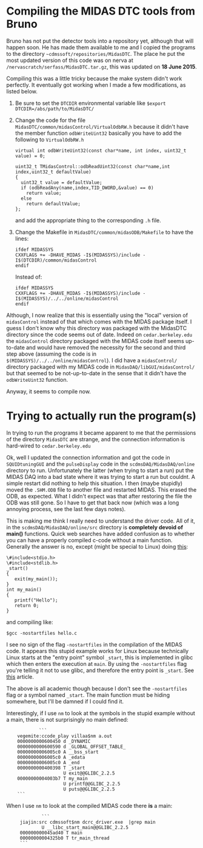 Compiling the MIDAS DTC tools from Bruno
========================================

Bruno has not put the detector tools into a repository yet, although that will happen soon.  He
has made them available to me and I copied the programs to the directory
`~cdmssoft/repositories/MidasDTC`.  The place he put the most updated version of this code was on
nerva at `/nervascratch/serfass/MidasDTC.tar.gz`, this was updated on **18 June 2015**.

Compiling this was a little tricky because the make system didn't work perfectly.   It eventually
got working when I made a few modifications, as listed below. 

  1. Be sure to set the `DTCDIR` environmental variable like `$export
      DTCDIR=/abs/path/to/MidasDTC/`

  2. Change the code for the file `MidasDTC/common/midasControl/VirtualOdbRW.h` because it didn't
      have the member function `odbWriteUint32`  basically you have to add the following to
      `VirtualOdbRW.h`

      ```
      virtual int odbWriteUint32(const char*name, int index, uint32_t value) = 0;
      ```

      ```
      uint32_t TMidasControl::odbReadUint32(const char*name,int index,uint32_t defaultValue)
      {
        uint32_t value = defaultValue;
        if (odbReadAny(name,index,TID_DWORD,&value) == 0)
          return value;
        else
          return defaultValue;
      };
      ```

      and add the appropriate thing to the corresponding `.h` file. 


  3. Change the Makefile in `MidasDTC/common/midasODB/Makefile` to have the lines:

     ```
     ifdef MIDASSYS
     CXXFLAGS += -DHAVE_MIDAS -I$(MIDASSYS)/include -I$(DTCDIR)/common/midasControl
     endif
     ```

     Instead of:

     ```
     ifdef MIDASSYS
     CXXFLAGS += -DHAVE_MIDAS -I$(MIDASSYS)/include -I$(MIDASSYS)/../../online/midasControl 
     endif
     ```

Although, I now realize that this is essentially using the "local" version of `midasControl`
instead of that which comes with the MIDAS package itself.  I guess I don't know why this
directory was packaged with the MidasDTC directory since the code seems out of date.  Indeed on
`cedar.berkeley.edu` the `midasControl` directory packaged with the MIDAS code itself seems
up-to-date and would have removed the necessity for the second and third step above (assuming the
code is in `$(MIDASSYS)/../../online/midasControl`).  I did have a `midasControl/` directory
packaged with my MIDAS code in `MidasDAQ/libGUI/midasControl/` but that seemed to be
not-up-to-date in the sense that it didn't have the `odbWriteUint32` function.

Anyway, it seems to compile now. 

Trying to actually run the program(s)
=====================================

In trying to run the programs it became apparent to me that the permissions of the directory
`MidasDTC` are strange, and the connection information is hard-wired to `cedar.berkeley.edu`

Ok, well I updated the connection information and got the code in `SQUIDtuningGUI` and the
`pulseDisplay` code in the `scdmsDAQ/MidasDAQ/online` directory to run.  Unfortunately the latter
(when trying to start a run) put the MIDAS DAQ into a bad state where it was trying to start a run
but couldnt.  A simple restart did nothing to help this situation. 
I then (maybe stupidly) moved the `.SHM.ODB` file to another file and restarted
MIDAS.  This erased the ODB, as expected.  What I didn't expect was that after restoring the file
the ODB was still gone.  So I have to get that back now (which was a long annoying process, see
the last few days notes).  

This is making me think I really need to understand the driver code.  All of it, in the
`scdmsDAQ/MidasDAQ/online/src` directory is **completely devoid of main()** functions.  Quick web
searches have added confusion as to whether you can have a properly compiled c-code without a main
function.  Generally the answer is no, except (might be special to Linux) doing
[this](http://stackoverflow.com/questions/5764298/compiling-c-source-code-without-a-main-function):

```
\#include<stdio.h>
\#include<stdlib.h>
_start()
{
   exit(my_main());
}
int my_main()
{
   printf("Hello");
   return 0;
}
```

and compiling like:

```
$gcc -nostartfiles hello.c
```

I see no sign of the flag `-nostartfiles` in the compilation of the MIDAS code.   It appears this
stupid example works for Linux because technically Linux starts at the "entry point" symbol
`_start`, this is implemented in glibc which then enters the execution at `main`.  By using the
`-nostartfiles` flag you're telling it not to use glibc, and therefore the entry point is
`_start`.  See [this](http://www.quora.com/How-can-I-write-a-C-program-without-a-main-function)
article.  

The above is all academic though because I don't see the `-nostartfiles` flag or a symbol named
`_start`.  The main function must be hiding somewhere, but I'll be damned if I could find it.  

Interestingly, if I use `nm` to look at the symbols in the stupid example without a main, there is
not surprisingly no main defined:  

                ```
		vegemite:ccode_play villaa$nm a.out 
		0000000000600450 d _DYNAMIC
		0000000000600590 d _GLOBAL_OFFSET_TABLE_
		00000000006005c0 A __bss_start
		00000000006005c0 A _edata
		00000000006005c0 A _end
		0000000000400398 T _start
		                 U exit@@GLIBC_2.2.5
		00000000004003b7 T my_main
		                 U printf@@GLIBC_2.2.5
		                 U puts@@GLIBC_2.2.5
		```



When I use `nm` to look at the compiled MIDAS code there **is** a main:

                 ```
		 jiajin:src cdmssoft$nm dcrc_driver.exe  |grep main
                 U __libc_start_main@@GLIBC_2.2.5
		 000000000045ad40 T main
		 00000000004325b0 T tr_main_thread
		 ```
